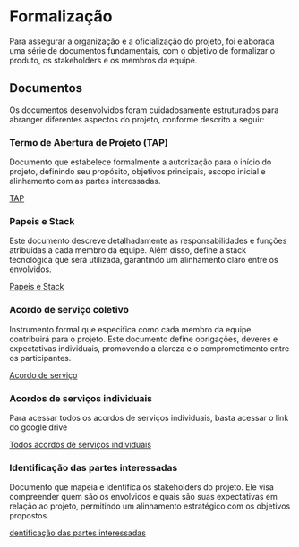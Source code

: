 # Formalização

Para assegurar a organização e a oficialização do projeto, foi elaborada uma série de documentos fundamentais, com o objetivo de formalizar o produto, os stakeholders e os membros da equipe.

## Documentos

Os documentos desenvolvidos foram cuidadosamente estruturados para abranger diferentes aspectos do projeto, conforme descrito a seguir:

### Termo de Abertura de Projeto (TAP)

Documento que estabelece formalmente a autorização para o início do projeto, definindo seu propósito, objetivos principais, escopo inicial e alinhamento com as partes interessadas.

[TAP](../assets/tap.pdf)

### Papeis e Stack

Este documento descreve detalhadamente as responsabilidades e funções atribuídas a cada membro da equipe. Além disso, define a stack tecnológica que será utilizada, garantindo um alinhamento claro entre os envolvidos.

[Papeis e Stack](../assets/papeis_e_stack.pdf)

### Acordo de serviço coletivo

Instrumento formal que especifica como cada membro da equipe contribuirá para o projeto. Este documento define obrigações, deveres e expectativas individuais, promovendo a clareza e o comprometimento entre os participantes.

[Acordo de serviço](../assets/acordo_servico.pdf)

### Acordos de serviços individuais

Para acessar todos os acordos de serviços individuais, basta acessar o link do google drive

[Todos acordos de serviços individuais](https://drive.google.com/drive/u/1/folders/1DI8DL1Lil7-tpJFKu1sb6nT7MKPLy9Fv)

### Identificação das partes interessadas

Documento que mapeia e identifica os stakeholders do projeto. Ele visa compreender quem são os envolvidos e quais são suas expectativas em relação ao projeto, permitindo um alinhamento estratégico com os objetivos propostos.

[dentificação das partes interessadas](../assets/stackholder.pdf)
